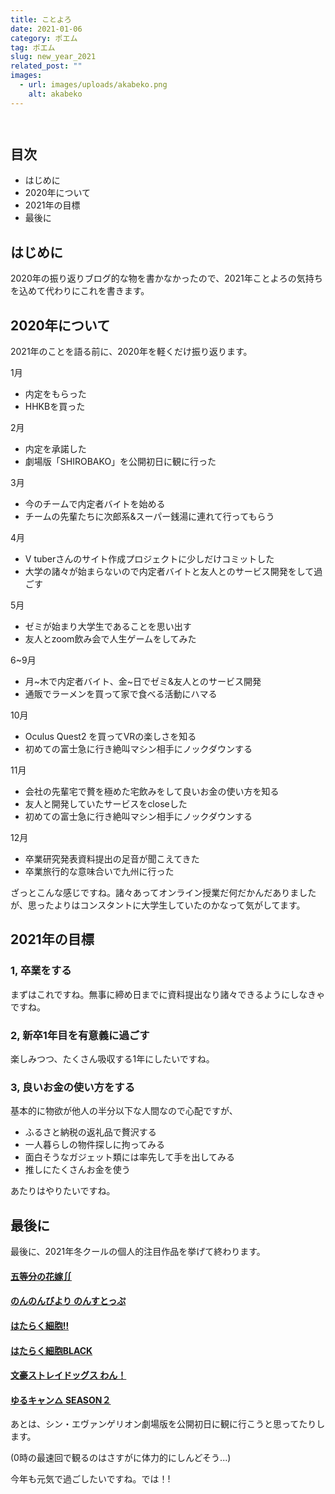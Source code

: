 ```yaml
---
title: ことよろ
date: 2021-01-06
category: ポエム
tag: ポエム
slug: new_year_2021
related_post: ""
images:
  - url: images/uploads/akabeko.png
    alt: akabeko
---
```



![]()

```

```

## 目次

* はじめに
* 2020年について
* 2021年の目標
* 最後に

## はじめに

2020年の振り返りブログ的な物を書かなかったので、2021年ことよろの気持ちを込めて代わりにこれを書きます。

## 2020年について

2021年のことを語る前に、2020年を軽くだけ振り返ります。

1月 

* 内定をもらった
* HHKBを買った

2月

* 内定を承諾した
* 劇場版「SHIROBAKO」を公開初日に観に行った

3月

* 今のチームで内定者バイトを始める
* チームの先輩たちに次郎系&スーパー銭湯に連れて行ってもらう

4月

* V tuberさんのサイト作成プロジェクトに少しだけコミットした
* 大学の諸々が始まらないので内定者バイトと友人とのサービス開発をして過ごす

5月

* ゼミが始まり大学生であることを思い出す
* 友人とzoom飲み会で人生ゲームをしてみた

6~9月

* 月\~木で内定者バイト、金\~日でゼミ&友人とのサービス開発
* 通販でラーメンを買って家で食べる活動にハマる

10月

* Oculus Quest2 を買ってVRの楽しさを知る
* 初めての富士急に行き絶叫マシン相手にノックダウンする

11月

* 会社の先輩宅で贅を極めた宅飲みをして良いお金の使い方を知る
* 友人と開発していたサービスをcloseした
* 初めての富士急に行き絶叫マシン相手にノックダウンする

12月

* 卒業研究発表資料提出の足音が聞こえてきた
* 卒業旅行的な意味合いで九州に行った

ざっとこんな感じですね。諸々あってオンライン授業だ何だかんだありましたが、思ったよりはコンスタントに大学生していたのかなって気がしてます。

## 2021年の目標

### 1, 卒業をする

まずはこれですね。無事に締め日までに資料提出なり諸々できるようにしなきゃですね。

### 2, 新卒1年目を有意義に過ごす

楽しみつつ、たくさん吸収する1年にしたいですね。

### 3, 良いお金の使い方をする

基本的に物欲が他人の半分以下な人間なので心配ですが、

* ふるさと納税の返礼品で贅沢する
* 一人暮らしの物件探しに拘ってみる
* 面白そうなガジェット類には率先して手を出してみる
* 推しにたくさんお金を使う

あたりはやりたいですね。

## 最後に

最後に、2021年冬クールの個人的注目作品を挙げて終わります。

#### [五等分の花嫁∬](https://www.tbs.co.jp/anime/5hanayome/)

#### [のんのんびより のんすとっぷ](https://nonnontv.com/tvanime/)

#### [はたらく細胞!!](https://hataraku-saibou.com/)

#### [はたらく細胞BLACK](https://saibou-black.com/)

#### [文豪ストレイドッグス わん！](https://bungo-stray-dogs-wan.com/)

#### [ゆるキャン△ SEASON２](https://yurucamp.jp/second/)

あとは、シン・エヴァンゲリオン劇場版を公開初日に観に行こうと思ってたりします。

(0時の最速回で観るのはさすがに体力的にしんどそう...)

今年も元気で過ごしたいですね。では！!
